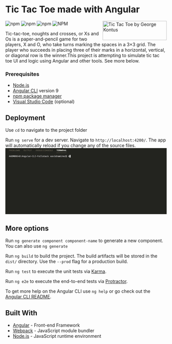 # Tic Tac Toe made with Angular

<img src="https://i1.lensdump.com/i/jj9rvq.png" align="right"
     title="Tic Tac Toe by George Kontus" width="200" height="60">
     
![npm](https://img.shields.io/npm/v/node?color=%238BC500&label=Node.js&style=for-the-badge)
![npm](https://img.shields.io/npm/v/npm?color=%238BC500&label=NPM&style=for-the-badge)
![npm](https://img.shields.io/npm/v/@angular/cli?color=%238BC500&label=angular%20cli&style=for-the-badge)
![NPM](https://img.shields.io/npm/l/@angular/cli?style=for-the-badge)

Tic-tac-toe, noughts and crosses, or Xs and Os is a paper-and-pencil game for two players,
X and O, who take turns marking the spaces in a 3×3 grid. The player who succeeds in placing
three of their marks in a horizontal, vertical, or diagonal row is the winner.This project is attempting to simulate tic tac toe UI and logic using Angular and other tools. See more below.

### Prerequisites

* [Node.js](https://nodejs.org/en/)
* [Angular CLI](https://github.com/angular/angular-cli) version 9
* [npm package manager](https://www.npmjs.com/)
* [Visual Studio Code](https://code.visualstudio.com/) (optional)


## Deployment

Use `cd` to navigate to the project folder

Run `ng serve` for a dev server. Navigate to `http://localhost:4200/`. The app will automatically reload if you change any of the source files.
![](ngserve.gif)

## More options

Run `ng generate component component-name` to generate a new component. You can also use `ng generate `

Run `ng build` to build the project. The build artifacts will be stored in the `dist/` directory. Use the `--prod` flag for a production build.

Run `ng test` to execute the unit tests via [Karma](https://karma-runner.github.io).

Run `ng e2e` to execute the end-to-end tests via [Protractor](http://www.protractortest.org/).

To get more help on the Angular CLI use `ng help` or go check out the [Angular CLI README](https://github.com/angular/angular-cli/blob/master/README.md).

## Built With

* [Angular](https://angular.io/) - Front-end Framework
* [Webpack](https://webpack.js.org/) - JavaScript module bundler
* [Node.js](https://nodejs.org) - JavaScript runtime environment

